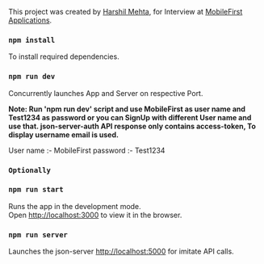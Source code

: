 This project was created by [Harshil Mehta](https://www.linkedin.com/in/harshil-mehta-437620145), for Interview at [MobileFirst Applications](https://www.mobilefirst.in/).

### `npm install`

To install required dependencies.

### `npm run dev`

Concurrently launches App and Server on respective Port.

**Note: Run 'npm run dev' script and use MobileFirst as user name and Test1234 as password or you can SignUp with different User name and use that. json-server-auth API response only contains access-token, To display username email is used.**

User name :- MobileFirst
password :- Test1234

### `Optionally `

### `npm run start`

Runs the app in the development mode.<br />
Open [http://localhost:3000](http://localhost:3000) to view it in the browser.

### `npm run server`

Launches the json-server [http://localhost:5000](http://localhost:3000) for imitate API calls.
